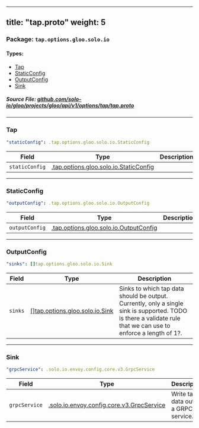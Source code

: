 
---
title: "tap.proto"
weight: 5
---

<!-- Code generated by solo-kit. DO NOT EDIT. -->


### Package: `tap.options.gloo.solo.io` 
#### Types:


- [Tap](#tap)
- [StaticConfig](#staticconfig)
- [OutputConfig](#outputconfig)
- [Sink](#sink)
  



##### Source File: [github.com/solo-io/gloo/projects/gloo/api/v1/options/tap/tap.proto](https://github.com/solo-io/gloo/blob/main/projects/gloo/api/v1/options/tap/tap.proto)





---
### Tap



```yaml
"staticConfig": .tap.options.gloo.solo.io.StaticConfig

```

| Field | Type | Description |
| ----- | ---- | ----------- | 
| `staticConfig` | [.tap.options.gloo.solo.io.StaticConfig](../tap.proto.sk/#staticconfig) |  |




---
### StaticConfig



```yaml
"outputConfig": .tap.options.gloo.solo.io.OutputConfig

```

| Field | Type | Description |
| ----- | ---- | ----------- | 
| `outputConfig` | [.tap.options.gloo.solo.io.OutputConfig](../tap.proto.sk/#outputconfig) |  |




---
### OutputConfig



```yaml
"sinks": []tap.options.gloo.solo.io.Sink

```

| Field | Type | Description |
| ----- | ---- | ----------- | 
| `sinks` | [[]tap.options.gloo.solo.io.Sink](../tap.proto.sk/#sink) | Sinks to which tap data should be output. Currently, only a single sink is supported. TODO is there a validate rule that we can use to enforce a length of 1?. |




---
### Sink



```yaml
"grpcService": .solo.io.envoy.config.core.v3.GrpcService

```

| Field | Type | Description |
| ----- | ---- | ----------- | 
| `grpcService` | [.solo.io.envoy.config.core.v3.GrpcService](../../../../external/envoy/config/core/v3/grpc_service.proto.sk/#grpcservice) | Write tap data out to a GRPC service. |





<!-- Start of HubSpot Embed Code -->
<script type="text/javascript" id="hs-script-loader" async defer src="//js.hs-scripts.com/5130874.js"></script>
<!-- End of HubSpot Embed Code -->
